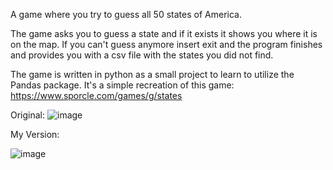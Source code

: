 A game where you try to guess all 50 states of America.

The game asks you to guess a state and if it exists it shows you where it is on the map.
If you can't guess anymore insert exit and the program finishes and provides you with a csv file with the states you did not find.

The game is written in python as a small project to learn to utilize the Pandas package.
It's a simple recreation of this game: https://www.sporcle.com/games/g/states

Original:
![image](https://github.com/user-attachments/assets/0d9c62cf-187d-4a60-8c54-b80234dadd46)

My Version:

![image](https://github.com/user-attachments/assets/0b84d754-eb85-4c69-acfe-54155f67b2fc)


